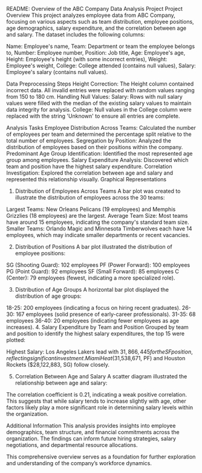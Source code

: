 README: Overview of the ABC Company Data Analysis Project
Project Overview
This project analyzes employee data from ABC Company, focusing on various aspects such as team distribution, employee positions, age demographics, salary expenditure, and the correlation between age and salary. The dataset includes the following columns:

Name: Employee's name,
Team: Department or team the employee belongs to,
Number: Employee number,
Position: Job title,
Age: Employee's age,
Height: Employee's height (with some incorrect entries),
Weight: Employee's weight,
College: College attended (contains null values),
Salary: Employee's salary (contains null values).


Data Preprocessing Steps
Height Correction: The Height column contained incorrect data. All invalid entries were replaced with random values ranging from 150 to 180 cm.
Handling Null Values:
Salary: Rows with null salary values were filled with the median of the existing salary values to maintain data integrity for analysis.
College: Null values in the College column were replaced with the string 'Unknown' to ensure all entries are complete.


Analysis Tasks
Employee Distribution Across Teams: Calculated the number of employees per team and determined the percentage split relative to the total number of employees.
Segregation by Position: Analyzed the distribution of employees based on their positions within the company.
Predominant Age Group Identification: Identified the most represented age group among employees.
Salary Expenditure Analysis: Discovered which team and position have the highest salary expenditure.
Correlation Investigation: Explored the correlation between age and salary and represented this relationship visually.
Graphical Representations

1. Distribution of Employees Across Teams
A bar plot was created to illustrate the distribution of employees across the 30 teams:

Largest Teams:
New Orleans Pelicans (19 employees) and Memphis Grizzlies (18 employees) are the largest.
Average Team Size: Most teams have around 15 employees, indicating the company's standard team size.
Smaller Teams:
Orlando Magic and Minnesota Timberwolves each have 14 employees, which may indicate smaller departments or recent vacancies.

2. Distribution of Positions
A bar plot illustrated the distribution of employee positions:

SG (Shooting Guard): 102 employees
PF (Power Forward): 100 employees
PG (Point Guard): 92 employees
SF (Small Forward): 85 employees
C (Center): 79 employees (fewest, indicating a more specialized role).

3. Distribution of Age Groups
A horizontal bar plot displayed the distribution of age groups:

18-25: 200 employees (indicating a focus on hiring recent graduates).
26-30: 167 employees (solid presence of early-career professionals).
31-35: 68 employees
36-40: 20 employees (indicating fewer employees as age increases).
4. Salary Expenditure by Team and Position
Grouped by team and position to identify the highest salary expenditures, the top 15 were plotted:

Highest Salary:
Los Angeles Lakers lead with $31,866,445 for the SF position, reflecting significant investment.
Miami Heat ($31,538,671, PF) and Houston Rockets ($28,122,883, SG) follow closely.


5. Correlation Between Age and Salary
A scatter diagram illustrated the relationship between age and salary:

The correlation coefficient is 0.21, indicating a weak positive correlation. This suggests that while salary tends to increase slightly with age, other factors likely play a more significant role in determining salary levels within the organization.

Additional Information
This analysis provides insights into employee demographics, team structure, and financial commitments across the organization. The findings can inform future hiring strategies, salary negotiations, and departmental resource allocations.

This comprehensive overview serves as a foundation for further exploration and understanding of the company’s workforce dynamics.
